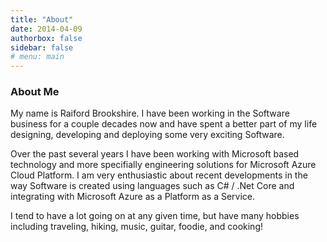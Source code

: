```yaml
---
title: "About"
date: 2014-04-09
authorbox: false
sidebar: false
# menu: main
---
```



### About Me
My name is Raiford Brookshire. I have been working in the Software business for a couple decades now and have spent a better part of my life designing, developing and deploying some very exciting Software.

Over the past several years I have been working with Microsoft based technology
 and more specifially engineering solutions for Microsoft Azure Cloud Platform. I am very enthusiastic about recent developments in the way Software is created using languages such as C# / .Net Core and integrating with Microsoft Azure as a Platform as a Service.
 
I tend to have a lot going on at any given time, but have many hobbies including traveling, hiking, music, guitar, foodie,  and cooking!
